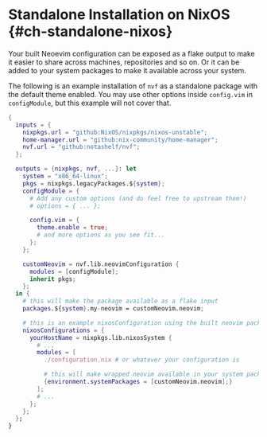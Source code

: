 # Standalone Installation on NixOS {#ch-standalone-nixos}

Your built Neoevim configuration can be exposed as a flake output to make it
easier to share across machines, repositories and so on. Or it can be added to
your system packages to make it available across your system.

The following is an example installation of `nvf` as a standalone package with
the default theme enabled. You may use other options inside `config.vim` in
`configModule`, but this example will not cover that.

```nix
{
  inputs = {
    nixpkgs.url = "github:NixOS/nixpkgs/nixos-unstable";
    home-manager.url = "github:nix-community/home-manager";
    nvf.url = "github:notashelf/nvf";
  };

  outputs = {nixpkgs, nvf, ...}: let
    system = "x86_64-linux";
    pkgs = nixpkgs.legacyPackages.${system};
    configModule = {
      # Add any custom options (and do feel free to upstream them!)
      # options = { ... };

      config.vim = {
        theme.enable = true;
        # and more options as you see fit...
      };
    };

    customNeovim = nvf.lib.neovimConfiguration {
      modules = [configModule];
      inherit pkgs;
    };
  in {
    # this will make the package available as a flake input
    packages.${system}.my-neovim = customNeovim.neovim;

    # this is an example nixosConfiguration using the built neovim package
    nixosConfigurations = {
      yourHostName = nixpkgs.lib.nixosSystem {
        # ...
        modules = [
          ./configuration.nix # or whatever your configuration is

          # this will make wrapped neovim available in your system packages
          {environment.systemPackages = [customNeovim.neovim];}
        ];
        # ...
      };
    };
  };
}
```
